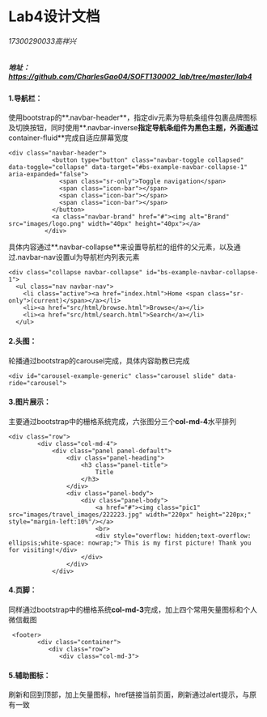 # Lab4设计文档

###### 17300290033高祥兴

##### 地址：https://github.com/CharlesGao04/SOFT130002_lab/tree/master/lab4

#### 1.导航栏：

使用bootstrap的**.navbar-header**，指定div元素为导航条组件包裹品牌图标及切换按钮，同时使用**.navbar-inverse**指定导航条组件为黑色主题，外面通过**container-fluid**完成自适应屏幕宽度

```
<div class="navbar-header">
            <button type="button" class="navbar-toggle collapsed" data-toggle="collapse" data-target="#bs-example-navbar-collapse-1" aria-expanded="false">
              <span class="sr-only">Toggle navigation</span>
              <span class="icon-bar"></span>
              <span class="icon-bar"></span>
              <span class="icon-bar"></span>
            </button>
            <a class="navbar-brand" href="#"><img alt="Brand" src="images/logo.png" width="40px" height="40px"></a>
          </div>
```

具体内容通过**.navbar-collapse**来设置导航栏的组件的父元素，以及通过.navbar-nav设置ul为导航栏内列表元素

```
<div class="collapse navbar-collapse" id="bs-example-navbar-collapse-1">
  <ul class="nav navbar-nav">
    <li class="active"><a href="index.html">Home <span class="sr-only">(current)</span></a></li>
    <li><a href="src/html/browse.html">Browse</a></li>
    <li><a href="src/html/search.html">Search</a></li>
  </ul>
```


#### 2.头图：

轮播通过bootstrap的carousel完成，具体内容助教已完成

```
<div id="carousel-example-generic" class="carousel slide" data-ride="carousel">
```


#### 3.图片展示：

主要通过bootstrap中的栅格系统完成，六张图分三个**col-md-4**水平排列

```
<div class="row">
        <div class="col-md-4">
            <div class="panel panel-default">
                <div class="panel-heading">
                    <h3 class="panel-title">
                        Title
                    </h3>
                </div>
                <div class="panel-body">
                    <div class="panel-body">
                        <a href="#"><img class="pic1" src="images/travel_images/222223.jpg" width="220px" height="220px;" style="margin-left:10%"/></a>
                        <br>
                        <div style="overflow: hidden;text-overflow: ellipsis;white-space: nowrap;"> This is my first picture! Thank you for visiting!</div>
                    </div>
                </div>
            </div>
```


#### 4.页脚：

同样通过bootstrap中的栅格系统**col-md-3**完成，加上四个常用矢量图标和个人微信截图

```
 <footer>
        <div class="container">
           <div class="row">
              <div class="col-md-3">
```

#### 5.辅助图标：

刷新和回到顶部，加上矢量图标，href链接当前页面，刷新通过alert提示，与原有一致
